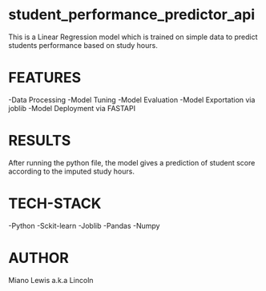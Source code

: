 # student_performance_predictor_api
This is a Linear Regression model which is trained on simple data to predict
 students performance based on study hours.

 # FEATURES
 -Data Processing
 -Model Tuning
 -Model Evaluation
 -Model Exportation via joblib
 -Model Deployment via FASTAPI

 # RESULTS
 After running the python file, the model gives a prediction of student score according to the imputed
 study hours.

 # TECH-STACK
 -Python
 -Sckit-learn
 -Joblib
 -Pandas
 -Numpy

 # AUTHOR
 Miano Lewis a.k.a Lincoln